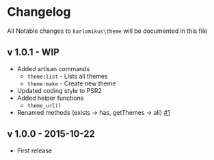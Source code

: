 # Changelog

All Notable changes to `karlomikus\theme` will be documented in this file

## v 1.0.1 - WIP

- Added artisan commands
    - `theme:list` - Lists all themes
    - `theme:make` - Create new theme
- Updated coding style to PSR2
- Added helper functions
    - `theme_url()`
- Renamed methods (exists -> has, getThemes -> all) [#1](https://github.com/karlomikus/theme/issues/1)

## v 1.0.0 - 2015-10-22

- First release